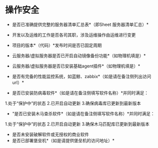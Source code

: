 # 操作安全

- 是否已准确提供完整的服务器清单汇总表*（即Sheet 服务器清单汇总）*

- 开发以及运维的工作是否各司其职，涉及运维操作由运维进行变更

- 项目的版本*（代码）*发布时间是否已固定周期

- 云服务器/虚拟服务器是否已开启自动镜像备份功能*（如物理机填是）*

- 云服务器/虚拟服务器是否已安装基础agent插件*（如物理机填是）*

- 是否有完备的性能监控系统，如蓝鲸、zabbix*（如是请在备注侧列出访问url）*

- 是否已安装防病毒软件*（如是请在备注侧填写软件名称）*并同时满足：
> 
1.处于“保护中”的状态
2.已开启自动更新 
3.确保病毒库已更新到最新版本
>

- "是否已安装木马查杀软件*（如是请在备注侧填写软件名称）*并同时满足：
> 
1.处于“保护中”的状态 
2.已开启自动更新 
3.确保木马匹配库已更新到最新版本
>


- 是否未安装破解软件或无授权的商业软件
- 是否已部署堡垒机*（如是请提供堡垒机的访问地址）*